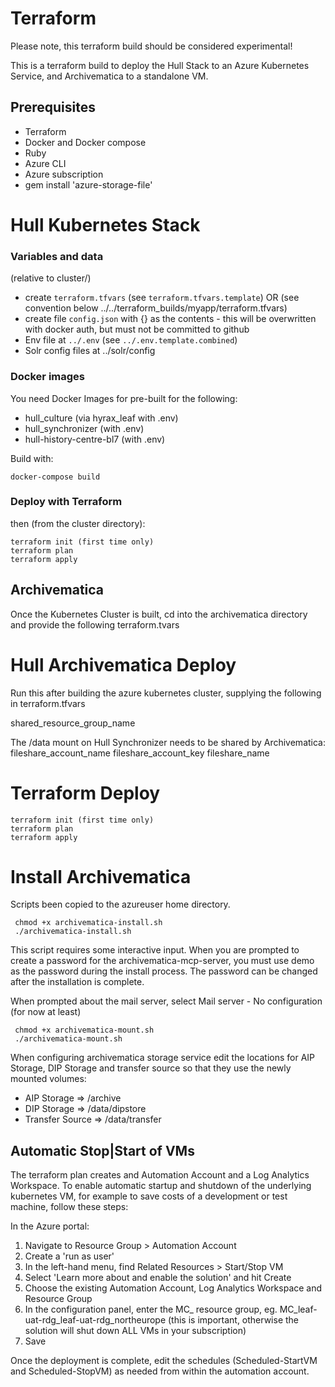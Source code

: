 # Terraform

Please note, this terraform build should be considered experimental!

This is a terraform build to deploy the Hull Stack to an Azure Kubernetes Service, and Archivematica to a standalone VM.

## Prerequisites

* Terraform
* Docker and Docker compose
* Ruby
* Azure CLI
* Azure subscription
* gem install 'azure-storage-file'

# Hull Kubernetes Stack

### Variables and data

(relative to cluster/)

* create `terraform.tfvars` (see `terraform.tfvars.template`) OR (see convention below ../../terraform_builds/myapp/terraform.tfvars)
* create file `config.json` with {} as the contents - this will be overwritten with docker auth, but must not be committed to github
* Env file at `../.env` (see `../.env.template.combined`)
* Solr config files at ../solr/config 

### Docker images

You need Docker Images for pre-built for the following:

* hull_culture (via hyrax_leaf with .env)
* hull_synchronizer (with .env)
* hull-history-centre-bl7 (with .env)


Build with:

```
docker-compose build
```

### Deploy with Terraform

then (from the cluster directory):

```
terraform init (first time only)
terraform plan
terraform apply
```

## Archivematica

Once the Kubernetes Cluster is built, cd into the archivematica directory and provide the following terraform.tvars

# Hull Archivematica Deploy 

Run this after building the azure kubernetes cluster, supplying the following in terraform.tfvars

shared_resource_group_name

The /data mount on Hull Synchronizer needs to be shared by Archivematica:
fileshare_account_name
fileshare_account_key
fileshare_name

# Terraform Deploy

```
terraform init (first time only)
terraform plan
terraform apply
```

# Install Archivematica

Scripts been copied to the azureuser home directory.

```
 chmod +x archivematica-install.sh
 ./archivematica-install.sh
```

This script requires some interactive input. When you are prompted to create a password for the archivematica-mcp-server, you must use demo as the password during the install process. The password can be changed after the installation is complete.

When prompted about the mail server, select Mail server - No configuration (for now at least)

```
 chmod +x archivematica-mount.sh
 ./archivematica-mount.sh
```

When configuring archivematica storage service edit the locations for AIP Storage, DIP Storage and transfer source so that they use the newly mounted volumes:


* AIP Storage => /archive
* DIP Storage => /data/dipstore
* Transfer Source => /data/transfer


## Automatic Stop|Start of VMs

The terraform plan creates and Automation Account and a Log Analytics Workspace. To enable automatic startup and shutdown of the underlying kubernetes VM, for example to save costs of a development or test machine, follow these steps:

In the Azure portal:

1. Navigate to Resource Group > Automation Account
2. Create a 'run as user'
3. In the left-hand menu, find Related Resources > Start/Stop VM
4. Select 'Learn more about and enable the solution' and hit Create
5. Choose the existing Automation Account, Log Analytics Workspace and Resource Group
6. In the configuration panel, enter the MC_ resource group, eg. MC_leaf-uat-rdg_leaf-uat-rdg_northeurope (this is important, otherwise the solution will shut down ALL VMs in your subscription)
7. Save

Once the deployment is complete, edit the schedules (Scheduled-StartVM and Scheduled-StopVM) as needed from within the automation account.
